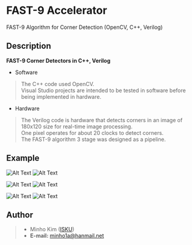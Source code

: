 # FAST-9 Accelerator
FAST-9 Algorithm for Corner Detection (OpenCV, C++, Verilog)

Description
----------
**FAST-9 Corner Detectors in C++, Verilog**

- Software

> The C++ code used OpenCV. <br>
> Visual Studio projects are intended to be tested in software before being implemented in hardware. <br>

- Hardware

> The Verilog code is hardware that detects corners in an image of 180x120 size for real-time image processing. <br>
> One pixel operates for about 20 clocks to detect corners. <br>
> The FAST-9 algorithm 3 stage was designed as a pipeline. <br>

Example
----------
![Alt Text](https://github.com/ISKU/FAST9-Accelerator/blob/master/Sample/h.png)
![Alt Text](https://github.com/ISKU/FAST9-Accelerator/blob/master/Sample/h-fast9.png)

![Alt Text](https://github.com/ISKU/FAST9-Accelerator/blob/master/Sample/stop.png)
![Alt Text](https://github.com/ISKU/FAST9-Accelerator/blob/master/Sample/stop-fast9.png)

![Alt Text](https://github.com/ISKU/FAST9-Accelerator/blob/master/Sample/camera.png)
![Alt Text](https://github.com/ISKU/FAST9-Accelerator/blob/master/Sample/camera-fast9.png)

Author
----------
> - Minho Kim ([ISKU](https://github.com/ISKU))
> - **E-mail:** minho1a@hanmail.net
